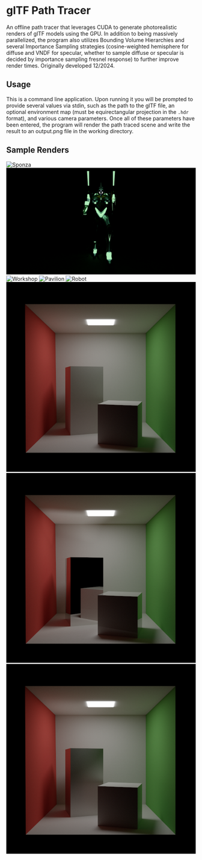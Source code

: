 # glTF Path Tracer
An offline path tracer that leverages CUDA to generate photorealistic renders of glTF models using the GPU. In addition to being massively parallelized, the program also utilizes Bounding Volume Hierarchies and several Importance Sampling strategies (cosine-weighted hemisphere for diffuse and VNDF for specular, whether to sample diffuse or specular is decided by importance sampling fresnel response) to further improve render times. Originally developed 12/2024.

## Usage
This is a command line application. Upon running it you will be prompted to provide several values via stdin, such as the path to the glTF file, an optional environment map (must be equirectangular projection in the `.hdr` format), and various camera parameters. Once all of these parameters have been entered, the program will render the path traced scene and write the result to an output.png file in the working directory.

## Sample Renders
![Sponza](samplerenders/sponza16384.png)
![Unit 01](samplerenders/unit01.png)
![Workshop](samplerenders/workshop65536.png)
![Pavilion](samplerenders/pavilion16384.png)
![Robot](samplerenders/robot65536.png)
![Cornell Box](samplerenders/ogbox.png)
![Cornell Box 2](samplerenders/noroughnessbox.png)
![Cornell Box 3](samplerenders/halfroughnessbox.png)
